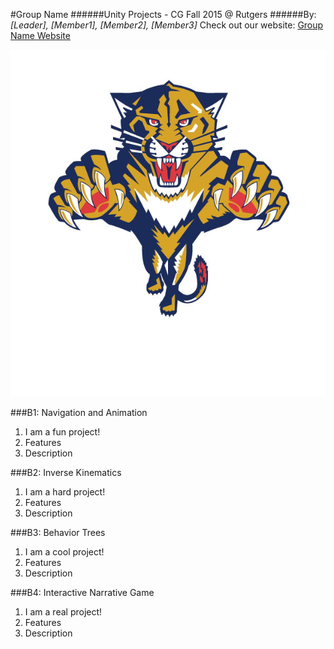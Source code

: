 #Group Name
######Unity Projects - CG Fall 2015 @ Rutgers
######By: *[Leader], [Member1], [Member2], [Member3]*
Check out our website: [Group Name Website](https://www.google.com "Google's Homepage!")

![alt text](teamLogo_1.jpg)

###B1: Navigation and Animation
1. I am a fun project!
2. Features
3. Description

###B2: Inverse Kinematics
1. I am a hard project!
2. Features
3. Description

###B3: Behavior Trees
1. I am a cool project!
2. Features
3. Description

###B4: Interactive Narrative Game
1. I am a real project!
2. Features
3. Description
